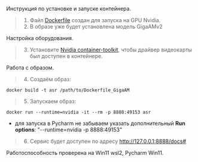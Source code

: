 Инструкция по установке и запуске контейнера.
> 1. Файл [Dockerfile](Dockerfile_GigaAM) создан для запуска на GPU Nvidia.
> 2. В образе уже будет установлена модель GigaAMv2

Настройка оборудования.
> 3. Установите [Nvidia container-toolkit](https://docs.nvidia.com/datacenter/cloud-native/container-toolkit/latest/install-guide.html), 
чтобы драйвер видеокарты был доступен в контейнере. 

Работа с образом.

> 4. Создаём образ:
```commandline
docker build -t asr /path/to/Dockerfile_GigaAM
```

> 5. Запускаем образ:
```commandline
docker run --runtime=nvidia -it --rm -p 8888:49153 asr
```
- для запуска в Pycharm не забываем указать дополнительный **Run options**:  "--runtime=nvidia -p 8888:49153"

> 6. Сервис будет доступен по адресу http://127.0.0.1:8888/docs#

Работоспособность проверена на Win11 wsl2, Pycharm Win11. 
